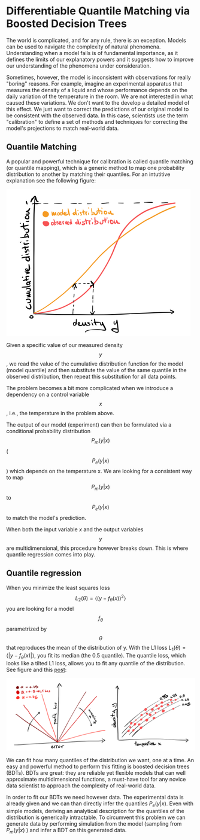 # Differentiable Quantile Matching via Boosted Decision Trees

The world is complicated, and for any rule, there is an exception. 
Models can be used to navigate the complexity of natural phenomena. 
Understanding when a model fails is of fundamental importance, as it defines the limits of our explanatory powers 
and it suggests how to improve our understanding of the phenomena under consideration.

Sometimes, however, the model is inconsistent with observations for really "boring" reasons. 
For example, imagine an experimental apparatus that measures the density of a liquid and whose performance depends on the daily variation of the temperature in the room. 
We are not interested in what caused these variations. We don't want to the develop a detailed model of this effect. We just want to correct the predictions of our original model to be consistent with the observed data. 
In this case, scientists use the term "calibration" to define a set of methods and techniques for correcting the model's projections to match real-world data.

## Quantile Matching
A popular and powerful technique for calibration is called quantile matching (or quantile mapping), 
which is a generic method to map one probability distribution to another by matching their quantiles. 
For an intutitive explanation see the following figure: 

<img src="https://raw.githubusercontent.com/giulioisac/giulioisac.github.io/main/quantile1.jpeg" width="492" height="392">

Given a specific value of our measured density $$y$$, we read the value of the cumulative distribution 
function for the model (model quantile) and then substitute the value of the same quantile in the observed distribution, 
then repeat this substitution for all data points.

The problem becomes a bit more complicated when we introduce a dependency on a control variable $$x$$, i.e., the temperature in the problem above.

The output of our model (experiment)  can then be formulated via a conditional probability distribution 
$$P_m(y|x)$$ ( $$P_e(y|x)$$ ) which depends on the temperature x. 
We are looking for a consistent way to map $$P_m(y|x)$$ to $$P_e(y|x)$$ to match the model's prediction. 

When both the input variable $x$ and the output variables $$y$$ are multidimensional, 
this procedure however breaks down. This is where quantile regression comes into play.

## Quantile regression

When you minimize the least squares loss $$L_2(\theta)= \langle (y-f_\theta(x))^2 \rangle$$ you are looking for a model $$f_\theta$$ parametrized by $$\theta$$ that reproduces the mean of the distribution of y. 
With the L1 loss $L_1 (\theta) = \langle |y-f_\theta(x)| \rangle$, you fit its median (the 0.5 quantile). The quantile loss, which looks like a tilted L1 loss, allows you to fit any quantile of the distribution. 
See figure and this [post](https://towardsdatascience.com/quantile-regression-from-linear-models-to-trees-to-deep-learning-af3738b527c3):

<img src="https://raw.githubusercontent.com/giulioisac/giulioisac.github.io/main/quantile2.jpeg">

We can fit how many quantiles of the distribution we want, one at a time. 
An easy and powerful method to perform this fitting is boosted decision trees (BDTs). 
BDTs are great: they are reliable yet flexible models that can well approximate multidimensional functions, 
a must-have tool for any novice data scientist to approach the complexity of real-world data.

In order to fit our BDTs we need however data. The experimental data is already given and we can than directly infer the quantiles $P_e(y|x)$.
Even with simple models, deriving an analytical description for the quantiles of the distribution is generically intractable. 
To circumvent this problem we can generate data by performing simulation from the model (sampling from $P_m(y|x)$ ) and infer a BDT on this generated data.
